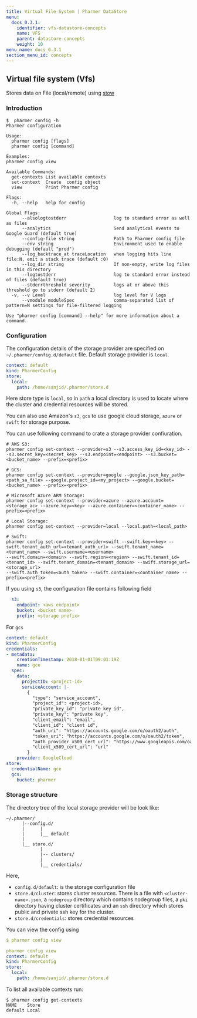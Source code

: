 ```yaml
---
title: Virtual File System | Pharmer DataStore
menu:
  docs_0.3.1:
    identifier: vfs-datastore-concepts
    name: VFS
    parent: datastore-concepts
    weight: 10
menu_name: docs_0.3.1
section_menu_id: concepts
---
```


## Virtual file system (Vfs)

Stores data on File (local/remote) using  [stow](https://github.com/appscode/stow)

### Introduction

```console
$  pharmer config -h
Pharmer configuration

Usage:
  pharmer config [flags]
  pharmer config [command]

Examples:
pharmer config view

Available Commands:
  get-contexts List available contexts
  set-context  Create  config object
  view         Print Pharmer config

Flags:
  -h, --help   help for config

Global Flags:
      --alsologtostderr                  log to standard error as well as files
      --analytics                        Send analytical events to Google Guard (default true)
      --config-file string               Path to Pharmer config file
      --env string                       Environment used to enable debugging (default "prod")
      --log_backtrace_at traceLocation   when logging hits line file:N, emit a stack trace (default :0)
      --log_dir string                   If non-empty, write log files in this directory
      --logtostderr                      log to standard error instead of files (default true)
      --stderrthreshold severity         logs at or above this threshold go to stderr (default 2)
  -v, --v Level                          log level for V logs
      --vmodule moduleSpec               comma-separated list of pattern=N settings for file-filtered logging

Use "pharmer config [command] --help" for more information about a command.
```

### Configuration

The configuration details of the storage provider are specified on `~/.pharmer/config.d/default` file. Default storage provider is `local`.

```yaml
context: default
kind: PharmerConfig
store:
  local:
    path: /home/sanjid/.pharmer/store.d
```
Here store type is `local`, so in `path` a local directory is used to locate where the cluster and credential resources will be stored.

You can also use Amazon's `s3`, `gcs` to use google cloud storage, `azure` or `swift` for storage purpose.

You can use following command to crate a storage provider confiuration.

```console
# AWS S3:
pharmer config set-context --provider=s3 --s3.access_key_id=<key_id> --s3.secret_key=<secret_key> --s3.endpoint=<endpoint> --s3.bucket=<bucket_name> --prefix=<prefix>

# GCS:
pharmer config set-context --provider=google --google.json_key_path=<path_sa_file> --google.project_id=<my_project> --google.bucket=<bucket_name> --prefix=<prefix>

# Microsoft Azure ARM Storage:
pharmer config set-context --provider=azure --azure.account=<storage_ac> --azure.key=<key> --azure.container=<container_name> --prefix=<prefix>

# Local Storage:
pharmer config set-context --provider=local --local.path=<local_path>

# Swift:
pharmer config set-context --provider=swift --swift.key=<key> --swift.tenant_auth_url=<tenant_auth_url> --swift.tenant_name=<tenant_name> --swift.username=<username>
--swift.domain=<domain> --swift.region=<region> --swift.tenant_id=<tenant_id> --swift.tenant_domain=<tenant_domain> --swift.storage_url=<storage_url>
--swift.auth_token=<auth_token> --swift.container=<container_name> --prefix=<prefix>

```


If you using `s3`, the configuration file contains following field
```yaml
  s3:
    endpoint: <aws endpoint>
    bucket: <bucket name>
    prefix: <storage prefix>
```

For `gcs`
```yaml
context: default
kind: PharmerConfig
credentials:
- metadata:
    creationTimestamp: 2018-01-01T09:01:19Z
    name: gce
  spec:
    data:
      projectID: <project-id>
      serviceAccount: |-
        {
          "type": "service_account",
          "project_id": <project-id>,
          "private_key_id": "private key id",
          "private_key": "private key",
          "client_email": "email",
          "client_id": "client id",
          "auth_uri": "https://accounts.google.com/o/oauth2/auth",
          "token_uri": "https://accounts.google.com/o/oauth2/token",
          "auth_provider_x509_cert_url": "https://www.googleapis.com/oauth2/v1/certs",
          "client_x509_cert_url": "url"
        }
    provider: GoogleCloud
store:
  credentialName: gce
  gcs:
    bucket: pharmer
```

### Storage structure

The directory tree of the local storage provider will be look like:

```console
~/.pharmer/
      |--config.d/
      |      |
      |      |__ default
      |
      |__ store.d/
             |
             |-- clusters/
             |
             |__ credentials/

```

Here,
 - `config.d/default`: is the storage configuration file
 - `store.d/cluster`: stores cluster resources. There is a file with `<cluster-name>.json`, a `nodegroup` directory which contains
 nodegroup files, a `pki` directory having cluster certificates and an `ssh` directory which stores public and private ssh key for the cluster.
 - `store.d/credentials`: stores credential resources

You can view the config using
```yaml
$ pharmer config view

pharmer config view
context: default
kind: PharmerConfig
store:
  local:
    path: /home/sanjid/.pharmer/store.d

```

To list all available contexts run:
```console
$ pharmer config get-contexts
NAME	Store
default	Local

```
